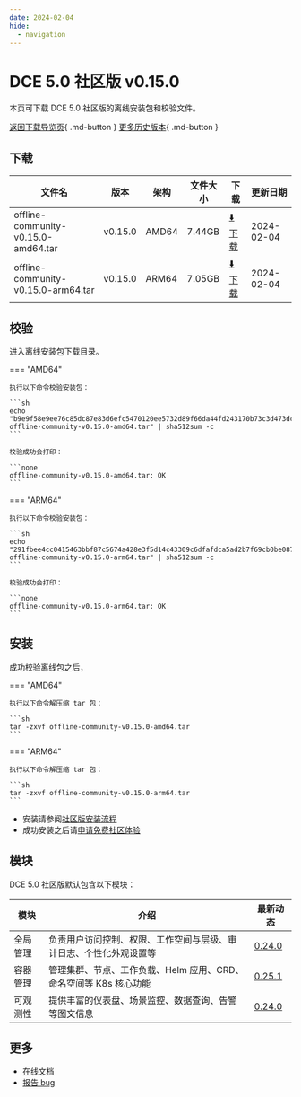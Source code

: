 ```yaml
---
date: 2024-02-04
hide:
  - navigation
---
```


# DCE 5.0 社区版 v0.15.0

本页可下载 DCE 5.0 社区版的离线安装包和校验文件。

[返回下载导览页](../index.md){ .md-button } [更多历史版本](./dce5-installer-history.md){ .md-button }

## 下载

| 文件名                      | 版本    | 架构 | 文件大小 | 下载                                           | 更新日期   |
| ----------------------------- | ------- | -------- | ---------------------------------------------- | ---------- | ----------------------------- |
| offline-community-v0.15.0-amd64.tar | v0.15.0 | AMD64 | 7.44GB | [:arrow_down: 下载](https://qiniu-download-public.daocloud.io/DaoCloud_Enterprise/dce5/offline-community-v0.15.0-amd64.tar) | 2024-02-04 |
| offline-community-v0.15.0-arm64.tar | v0.15.0 | ARM64 | 7.05GB | [:arrow_down: 下载](https://qiniu-download-public.daocloud.io/DaoCloud_Enterprise/dce5/offline-community-v0.15.0-arm64.tar) | 2024-02-04 |

## 校验

进入离线安装包下载目录。

=== "AMD64"

    执行以下命令校验安装包：

    ```sh
    echo "b9e9f58e9ee76c85dc87e83d6efc5470120ee5732d89f66da44fd243170b73c3d473dc57f8426fabe157612d1228351e7a9c4f47e71c66c35e4525728e2630a8  offline-community-v0.15.0-amd64.tar" | sha512sum -c
    ```

    校验成功会打印：

    ```none
    offline-community-v0.15.0-amd64.tar: OK
    ```

=== "ARM64"

    执行以下命令校验安装包：

    ```sh
    echo "291fbee4cc0415463bbf87c5674a428e3f5d14c43309c6dfafdca5ad2b7f69cb0be087010bd5a7a63e4c04f05d16259fd0e5251b11f0f939d892064a6d952ad8  offline-community-v0.15.0-arm64.tar" | sha512sum -c
    ```

    校验成功会打印：

    ```none
    offline-community-v0.15.0-arm64.tar: OK
    ```

## 安装

成功校验离线包之后，

=== "AMD64"

    执行以下命令解压缩 tar 包：

    ```sh
    tar -zxvf offline-community-v0.15.0-amd64.tar
    ```

=== "ARM64"

    执行以下命令解压缩 tar 包：

    ```sh
    tar -zxvf offline-community-v0.15.0-arm64.tar
    ```

- 安装请参阅[社区版安装流程](../../install/community/k8s/online.md#_2)
- 成功安装之后请[申请免费社区体验](../../dce/license0.md)

## 模块

DCE 5.0 社区版默认包含以下模块：

| 模块     | 介绍                                                              | 最新动态                                                   |
| -------- | ----------------------------------------------------------------- | ---------------------------------------------------------- |
| 全局管理 | 负责用户访问控制、权限、工作空间与层级、审计日志、个性化外观设置等      | [0.24.0](../../ghippo/intro/release-notes.md#0240) |
| 容器管理 | 管理集群、节点、工作负载、Helm 应用、CRD、命名空间等 K8s 核心功能 | [0.25.1](../../kpanda/intro/release-notes.md#0251) |
| 可观测性 | 提供丰富的仪表盘、场景监控、数据查询、告警等图文信息              | [0.24.0](../../insight/intro/releasenote.md#0240)  |

## 更多

- [在线文档](../../dce/index.md)
- [报告 bug](https://github.com/DaoCloud/DaoCloud-docs/issues)
